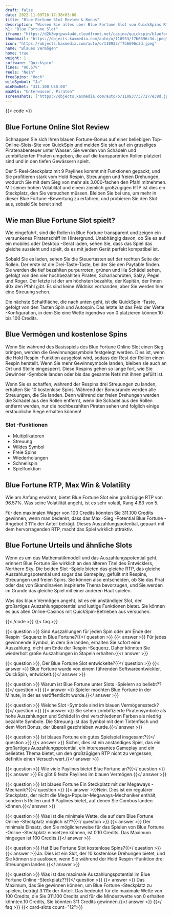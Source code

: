 ```yaml
---
draft: false
date: 2022-11-09T16:17:38+03:00
title: "Blue Fortune Slot Review & Bonus"
description: "Wissen Sie alles über Blue Fortune Slot von QuickSpins RTP, Funktionen, Volatilität und Auszahlungen und erhalten Sie kostenlose Spins und Casino -Boni in den Top -Online -Casinos!"
h1: "Blue Fortune Slot"
iframe: "https://d2k3wptpwv4u4d.cloudfront.net/casino/quickspin/bluefortune/index.html?gameid=bluefortune&moneymode=fun&partnerid=quickspin"
thumbnail: "https://objects.kaxmedia.com/auto/o/110933/f7b6696c3d.jpeg"
icon: "https://objects.kaxmedia.com/auto/o/110933/f7b6696c3d.jpeg"
name: "Blaues Vermögen"
home: true
weight: 1
software: "Quickspin"
lines: "96.57%"
reels: "Nein"
freeSpins: "Hoch"
wildSymbol: "Ja"
minMaxBet: "311.100 USD.00"
maxWin: "Unterwasser, Piraten"
screenshots: ["https://objects.kaxmedia.com/auto/o/110937/377277e38d.jpeg"]
---
```


{{< code >}}<h2>Blue Fortune Online Slot Review</h2><p>Schnappen Sie sich Ihren blauen Fortune-Bonus auf einer beliebigen Top-Online-Slots-Site von QuickSpin und melden Sie sich auf ein gruseliges Piratenabenteuer unter Wasser. Sie werden von Schädeln und zombifizierten Piraten umgeben, die auf die transparenten Rollen platziert sind und in den tiefen Gewässern spielt.</p><p>Der 5-Reel-Steckplatz mit 9 Paylines kommt mit Funktionen gepackt, und Sie profitieren stark vom Hold Respin, Streuungen und freien Drehungen, wodurch Sie mit dem Sieg von mehr als 3.000-fachen den Pfahl mitnehmen. Mit seiner hohen Volatilität und einem ziemlich großzügigen RTP ist dies ein Steckplatz, den Sie versuchen müssen. Bleiben Sie bei uns, um mehr in dieser Blue Fortune -Bewertung zu erfahren, und probieren Sie den Slot aus, sobald Sie bereit sind!</p><h2>Wie man Blue Fortune Slot spielt?</h2><p>Wie eingeführt, sind die Rollen in Blue Fortune transparent und zeigen ein versunkenes Piratenschiff im Hintergrund. Unabhängig davon, ob Sie es auf ein mobiles oder Desktop -Gerät laden, sehen Sie, dass das Spiel das gleiche aussieht und spielt, da es mit jedem Gerät perfekt kompatibel ist.</p><p>Sobald Sie es laden, sehen Sie die Steuertasten auf der rechten Seite der Rollen. Der erste ist die Drei-Taste-Taste, bei der Sie den Paytable finden. Sie werden die tief bezahlten purpurroten, grünen und lila Schädel sehen, gefolgt von den vier hochbezahlten Piraten, Scharlachroten, Salzy, Pegel und Roger. Der letzte ist der am höchsten bezahlte, der Kapitän, der Ihnen 40x den Pfahl gibt. Es sind keine Wildniss vorhanden, aber Sie werden hier eine Streuung sehen.</p><p>Die nächste Schaltfläche, die nach unten geht, ist die QuickSpin -Taste, gefolgt von den Tasten Spin und Autospin. Das letzte ist das Feld der Wette -Konfiguration, in dem Sie eine Wette irgendwo von 0 platzieren können.10 bis 100 Credits.</p><h2>Blue Vermögen und kostenlose Spins</h2><p>Wenn Sie während des Basisspiels des Blue Fortune Online Slot einen Sieg bringen, werden die Gewinnungssymbole festgelegt werden. Dies ist, wenn die Hold Respin -Funktion ausgelöst wird, sodass der Rest der Rollen einen Respin herstellt. Wenn Sie mehr Gewinnsymbole landen, bleiben sie auch an Ort und Stelle eingesperrt. Diese Respins gehen so lange fort, wie Sie Gewinner -Symbole landen oder bis das gesamte Netz mit ihnen gefüllt ist.</p><p>Wenn Sie es schaffen, während der Respins drei Streuungen zu landen, erhalten Sie 10 kostenlose Spins. Während der Bonusrunde werden alle Streuungen, die Sie landen. Denn während der freien Drehungen werden die Schädel aus den Rollen entfernt, wenn die Schädel aus den Rollen entfernt werden, nur die hochbezahlten Piraten sehen und folglich einige erstaunliche Siege erhalten können!</p><h3>
Slot -Funktionen</h3><ul>
<li></span>
Multiplikatoren</li>
<li></span>
Streuung</li>
<li></span>
Wildes Symbol</li>
<li></span>
Freie Spins</li>
<li></span>
Wiederholungen</li>
<li></span>
Schnellspin</li>
<li></span>
Spielfunktion</li></ul><h2>Blue Fortune RTP, Max Win & Volatility</h2><p>Wie am Anfang erwähnt, bietet Blue Fortune Slot eine großzügige RTP von 96.57%. Was seine Volatilität angeht, ist es sehr volatil, Rang 4.83 von 5.</p><p>Für den maximalen Wager von 100 Credits könnten Sie 311.100 Credits gewinnen, wenn man bedenkt, dass das Max -Sieg -Potential Blue Fortune -Angebot 3.111x der Anteil beträgt. Dieses Auszahlungspotential, gepaart mit dem hervorragenden RTP, macht das Spiel wirklich attraktiv.</p><h2>Blue Fortune Urteils und ähnliche Slots</h2><p>Wenn es um das Mathematikmodell und das Auszahlungspotential geht, erinnert Blue Fortune Sie wirklich an den älteren Titel des Entwicklers, Northern Sky. Die beiden Slot -Spiele bieten das gleiche RTP, das gleiche Auszahlungspotential und sogar das Gameplay, gefüllt mit Respins, Streuungen und freien Spins. Sie können also entscheiden, ob Sie das Pirat oder das von Skandinavien inspirierte Thema bevorzugen, und Sie werden im Grunde das gleiche Spiel mit einer anderen Haut spielen.</p><p>Was das blaue Vermögen angeht, ist es ein anständiger Slot, der großartiges Auszahlungspotential und lustige Funktionen bietet. Sie können es aus allen Online-Casinos mit QuickSpin-Betrieben aus versuchen.</p>
{{< /code >}}
{{< faq >}}

{{< question >}} Sind Auszahlungen für jeden Spin oder am Ende der Respin -Sequenz in Blue Fortune?{{</ question >}}
{{< answer >}} Für jedes gewinnende Symbol, in dem Sie landen, erhalten Sie sofort eine Auszahlung, nicht am Ende der Respin -Sequenz. Daher könnten Sie wiederholt große Auszahlungen in Stapeln erhalten.{{</ answer >}}

{{< question >}}, Der Blue Fortune Slot entwickelte?{{</ question >}}
{{< answer >}} Blue Fortune wurde von einem führenden Softwareentwickler, QuickSpin, entwickelt.{{</ answer >}}

{{< question >}} Warum ist Blue Fortune unter Slots -Spielern so beliebt??{{</ question >}}
{{< answer >}} Spieler mochten Blue Fortune in der Minute, in der es veröffentlicht wurde.{{</ answer >}}

{{< question >}} Welche Slot -Symbole sind im blauen Vermögenssteck?{{</ question >}}
{{< answer >}} Sie sehen zombifizierte Piratensymbole als hohe Auszahlungen und Schädel in drei verschiedenen Farben als niedrig bezahlte Symbole. Die Streuung ist das Symbol mit dem Tintenfisch und dem Wort Bonus, der überall geschrieben wurde.{{</ answer >}}

{{< question >}} Ist blaues Fortune ein gutes Spielspiel insgesamt?{{</ question >}}
{{< answer >}} Sicher, dies ist ein anständiges Spiel, das ein großartiges Auszahlungspotential, ein interessantes Gameplay und ein beliebtes Thema bietet, um den großzügigen RTP nicht zu vergessen, definitiv einen Versuch wert.{{</ answer >}}

{{< question >}} Wie viele Paylines bietet Blue Fortune an?{{</ question >}}
{{< answer >}} Es gibt 9 feste Paylines im blauen Vermögen.{{</ answer >}}

{{< question >}} Ist blaues Fortune Ein Steckplatz mit der Megaways -Mechanik?{{</ question >}}
{{< answer >}}Nein. Dies ist ein regulärer Steckplatz, der nicht die Mega-Popular-Megaways-Mechaniker enthält, sondern 5 Rollen und 9 Paylines bietet, auf denen Sie Combos landen können.{{</ answer >}}

{{< question >}} Was ist die minimale Wette, die auf dem Blue Fortune Online -Steckplatz möglich ist??{{</ question >}}
{{< answer >}} Der minimale Einsatz, den Sie möglicherweise für das Spielen von Blue Fortune -Online -Steckplatz einsetzen können, ist 0.10 Credits. Das Maximum hingegen ist 100 Credits.{{</ answer >}}

{{< question >}} Hat Blue Fortune Slot kostenlose Spins?{{</ question >}}
{{< answer >}}Ja. Dies ist ein Slot, der 10 kostenlose Drehungen bietet, und Sie können sie auslösen, wenn Sie während der Hold Respin -Funktion drei Streuungen landen.{{</ answer >}}

{{< question >}} Was ist das maximale Auszahlungspotential im Blue Fortune Online -Steckplatz??{{</ question >}}
{{< answer >}} Das Maximum, das Sie gewinnen können, um Blue Fortune -Steckplatz zu spielen, beträgt 3.111x der Anteil. Das bedeutet für die maximale Wette von 100 Credits, die Sie 311.100 Credits und für die Mindestwette von 0 erhalten könnten.10 Credits, Sie könnten 311 Credits gewinnen.{{</ answer >}}
{{</ faq >}}
{{< card-slots count="12">}}